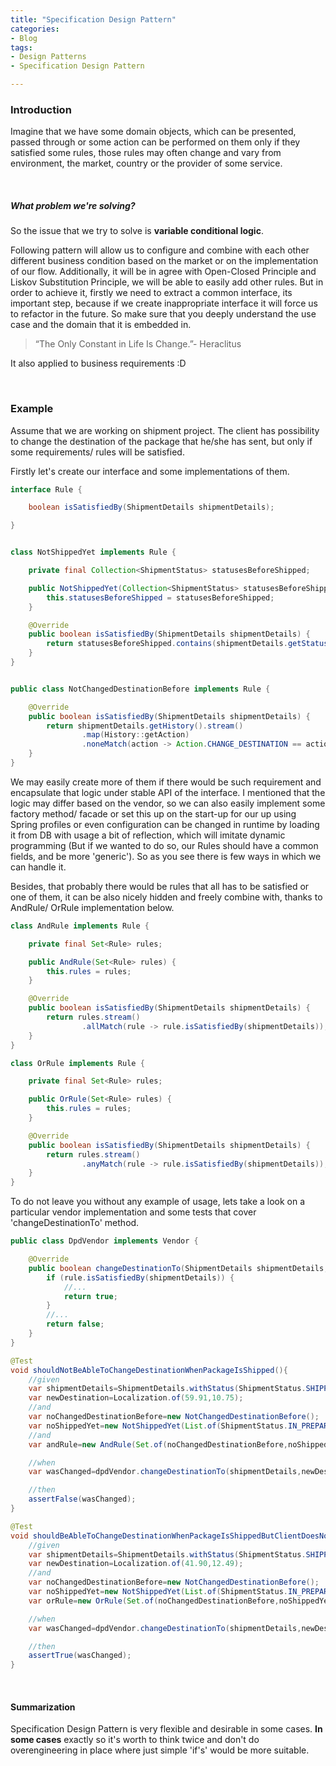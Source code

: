 ```yaml
---
title: "Specification Design Pattern"
categories:
- Blog 
tags:
- Design Patterns
- Specification Design Pattern

---
```


### Introduction

Imagine that we have some domain objects, which can be presented, passed through or some action can be performed on them
only if they satisfied some rules, those rules may often change and vary from environment, the market, country or the provider of some service. 
 
<br>

##### What problem we're solving?

So the issue that we try to solve is **variable conditional logic**.


Following pattern will allow us to configure and combine with each other different business condition based on the
market or on the implementation of our flow. Additionally, it will be in agree with Open-Closed Principle and Liskov
Substitution Principle, we will be able to easily add other rules. But in order to achieve it, firstly we need to
extract a common interface, its important step, because if we create inappropriate interface it will force us to
refactor in the future. So make sure that you deeply understand the use case and the domain that it is embedded in.

> “The Only Constant in Life Is Change.”- Heraclitus

It also applied to business requirements :D

<br>

### Example

Assume that we are working on shipment project. The client has possibility to change the destination of the package that
he/she has sent, but only if some requirements/ rules will be satisfied. 

Firstly let's create our interface and some implementations of them.

```java
interface Rule {

    boolean isSatisfiedBy(ShipmentDetails shipmentDetails);

}


class NotShippedYet implements Rule {

    private final Collection<ShipmentStatus> statusesBeforeShipped;

    public NotShippedYet(Collection<ShipmentStatus> statusesBeforeShipped) {
        this.statusesBeforeShipped = statusesBeforeShipped;
    }

    @Override
    public boolean isSatisfiedBy(ShipmentDetails shipmentDetails) {
        return statusesBeforeShipped.contains(shipmentDetails.getStatus());
    }
}


public class NotChangedDestinationBefore implements Rule {

    @Override
    public boolean isSatisfiedBy(ShipmentDetails shipmentDetails) {
        return shipmentDetails.getHistory().stream()
                .map(History::getAction)
                .noneMatch(action -> Action.CHANGE_DESTINATION == action);
    }
}
```

We may easily create more of them if there would be such requirement and encapsulate that logic under
stable API of the interface. I mentioned that the logic may differ based on the vendor, so we can also easily implement
some factory method/ facade or set this up on the start-up for our up using Spring profiles or even configuration can be changed in runtime by loading it from DB with usage a bit of reflection, which will imitate dynamic programming (But if we wanted to do so, our Rules should have a common fields, and be more 'generic'). 
So as you see there is few ways in which we can handle it.
<br>

Besides, that probably there would be rules that all has to be satisfied or one of them, it can be also nicely hidden and freely combine with, thanks to AndRule/ OrRule implementation below. 

```java
class AndRule implements Rule {

    private final Set<Rule> rules;

    public AndRule(Set<Rule> rules) {
        this.rules = rules;
    }

    @Override
    public boolean isSatisfiedBy(ShipmentDetails shipmentDetails) {
        return rules.stream()
                .allMatch(rule -> rule.isSatisfiedBy(shipmentDetails));
    }
}

class OrRule implements Rule {

    private final Set<Rule> rules;

    public OrRule(Set<Rule> rules) {
        this.rules = rules;
    }

    @Override
    public boolean isSatisfiedBy(ShipmentDetails shipmentDetails) {
        return rules.stream()
                .anyMatch(rule -> rule.isSatisfiedBy(shipmentDetails));
    }
}
```


To do not leave you without any example of usage, lets take a look on a particular vendor implementation and some tests that cover 'changeDestinationTo' method.
```java
public class DpdVendor implements Vendor {

    @Override
    public boolean changeDestinationTo(ShipmentDetails shipmentDetails, Localization newDestination, Rule rule) {
        if (rule.isSatisfiedBy(shipmentDetails)) {
            //...
            return true;
        }
        //...
        return false;
    }
}
```

```java
@Test
void shouldNotBeAbleToChangeDestinationWhenPackageIsShipped(){
    //given
    var shipmentDetails=ShipmentDetails.withStatus(ShipmentStatus.SHIPPED);
    var newDestination=Localization.of(59.91,10.75);
    //and
    var noChangedDestinationBefore=new NotChangedDestinationBefore();
    var noShippedYet=new NotShippedYet(List.of(ShipmentStatus.IN_PREPARATION,ShipmentStatus.IN_WAREHOUSE));
    //and
    var andRule=new AndRule(Set.of(noChangedDestinationBefore,noShippedYet));

    //when
    var wasChanged=dpdVendor.changeDestinationTo(shipmentDetails,newDestination,andRule);

    //then
    assertFalse(wasChanged);
}
```

```java
@Test
void shouldBeAbleToChangeDestinationWhenPackageIsShippedButClientDoesNotChangedItBefore(){
    //given
    var shipmentDetails=ShipmentDetails.withStatus(ShipmentStatus.SHIPPED);
    var newDestination=Localization.of(41.90,12.49);
    //and
    var noChangedDestinationBefore=new NotChangedDestinationBefore();
    var noShippedYet=new NotShippedYet(List.of(ShipmentStatus.IN_PREPARATION,ShipmentStatus.IN_WAREHOUSE));
    var orRule=new OrRule(Set.of(noChangedDestinationBefore,noShippedYet));

    //when
    var wasChanged=dpdVendor.changeDestinationTo(shipmentDetails,newDestination,orRule);

    //then
    assertTrue(wasChanged);
}
```

<br>

#### Summarization

Specification Design Pattern is very flexible and desirable in some cases. 
**In some cases** exactly so it's worth to think twice and don't do overengineering in place where
just simple 'if's' would be more suitable.
